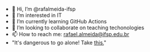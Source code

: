 - 👋 Hi, I’m @rafalmeida-ifsp
- 👀 I’m interested in IT
- 🌱 I’m currently learning GitHub Actions
- 💞️ I’m looking to collaborate on teaching techonologies
- 📫 How to reach me: rafael.almeida@ifsp.edu.br
- "It's dangerous to go alone! Take [this.](https://lab.github.com/)"

<!---
rafalmeida-ifsp/rafalmeida-ifsp is a ✨ special ✨ repository because its `README.md` (this file) appears on your GitHub profile.
You can click the Preview link to take a look at your changes.
--->
